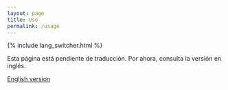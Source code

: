 ```yaml
---
layout: page
title: Uso
permalink: /usage
---
```


{% include lang_switcher.html %}

<!-- Translation draft (es): Placeholder content. Community review welcome. -->

<p>Esta página está pendiente de traducción. Por ahora, consulta la versión en inglés.</p>

<p><a href="{{ site.baseurl }}/usage">English version</a></p>
